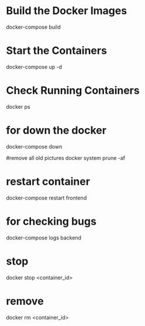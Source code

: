 # Build the Docker Images
docker-compose build

# Start the Containers
docker-compose up -d

# Check Running Containers
docker ps

# for down the docker 
docker-compose down

#remove all old pictures
docker system prune -af

# restart container   
docker-compose restart frontend


# for checking bugs
docker-compose logs backend

# stop 
docker stop <container_id>

# remove
docker rm <container_id>